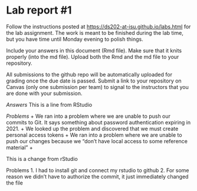 
<!-- README.md is generated from README.Rmd. Please edit the README.Rmd file -->

# Lab report \#1

Follow the instructions posted at
<https://ds202-at-isu.github.io/labs.html> for the lab assignment. The
work is meant to be finished during the lab time, but you have time
until Monday evening to polish things.

Include your answers in this document (Rmd file). Make sure that it
knits properly (into the md file). Upload both the Rmd and the md file
to your repository.

All submissions to the github repo will be automatically uploaded for
grading once the due date is passed. Submit a link to your repository on
Canvas (only one submission per team) to signal to the instructors that
you are done with your submission.

*Answers* This is a line from RStudio

*Problems* + We ran into a problem where we are unable to push our
commits to Git. It says something about password authentication expiring
in 2021. + We looked up the problem and discovered that we must create
personal access tokens + We ran into a problem where we are unable to
push our changes because we “don’t have local access to some reference
material” +

This is a change from rStudio

Problems 1. I had to install git and connect my rstudio to github 2. For
some reason we didn’t have to authorize the commit, it just immediately
changed the file
